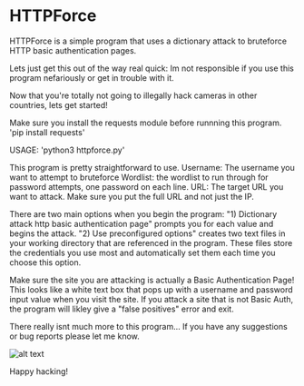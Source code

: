 # HTTPForce
HTTPForce is a simple program that uses a dictionary attack to bruteforce HTTP basic authentication pages.

Lets just get this out of the way real quick:
Im not responsible if you use this program nefariously or get in trouble with it.

Now that you're totally not going to illegally hack cameras in other countries, lets get started!

Make sure you install the requests module before runnning this program.
'pip install requests'

USAGE: 'python3 httpforce.py'

This program is pretty straightforward to use.
Username: The username you want to attempt to bruteforce
Wordlist: the wordlist to run through for password attempts, one password on each line.
URL: The target URL you want to attack. Make sure you put the full URL and not just the IP.

There are two main options when you begin the program: 
"1) Dictionary attack http basic authentication page" prompts you for each value and begins the attack.
"2) Use preconfigured options" creates two text files in your working directory that are referenced in the program.
These files store the credentials you use most and automatically set them each time you choose this option.

Make sure the site you are attacking is actually a Basic Authentication Page!
This looks like a white text box that pops up with a username and password input value when you visit the site.
If you attack a site that is not Basic Auth, the program will likley give a "false positives" error and exit.

There really isnt much more to this program...
If you have any suggestions or bug reports please let me know.

![alt text](https://www.google.com/url?sa=i&source=images&cd=&cad=rja&uact=8&ved=2ahUKEwi3jp3CtujeAhWzrIMKHZdGBEEQjRx6BAgBEAU&url=https%3A%2F%2Fwww.statuscake.com%2Fusing-statuscake-to-test-login-and-a-variety-of-other-transactions%2F&psig=AOvVaw1sPagTBbaAbggL9z31GSul&ust=1542989466234256)


Happy hacking!


